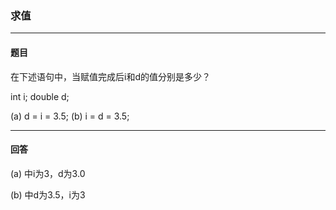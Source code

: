 ### 求值
***
#### 题目

在下述语句中，当赋值完成后i和d的值分别是多少？

int i; double d;  

(a) d = i = 3.5; (b) i = d = 3.5;

***
#### 回答

(a) 中i为3，d为3.0  

(b) 中d为3.5，i为3